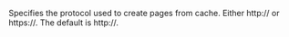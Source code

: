 Specifies the protocol used to create pages from cache. Either http:// or https://. The default
		is http://.